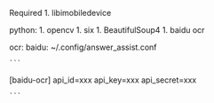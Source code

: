 Required
    1. libimobiledevice



python:
    1. opencv
    1. six
    1. BeautifulSoup4
    1. baidu ocr


ocr:
    baidu:
    ~/.config/answer_assist.conf

    ```

[baidu-ocr]
api_id=xxx
api_key=xxx
api_secret=xxx

    ```
